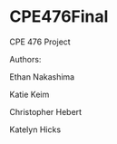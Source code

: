 CPE476Final
===========

CPE 476 Project

Authors:

Ethan Nakashima

Katie Keim

Christopher Hebert

Katelyn Hicks

